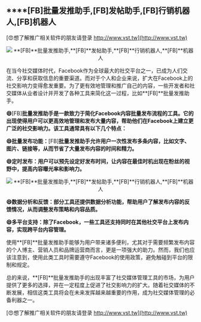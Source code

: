 ## ****[FB]**批量发推助手,**[FB]**发帖助手,**[FB]**行销机器人,**[FB]**机器人**

[😍想了解推广相关软件的朋友请登录 http://www.vst.tw](http://www.vst.tw)

 <center><img src="https://vst.tw/MP4/tuiguang/png/4.png" alt="**[FB]**批量发推助手,**[FB]**发帖助手,**[FB]**行销机器人,**[FB]**机器人"></center>

在当今社交媒体时代，Facebook作为全球最大的社交平台之一，已成为人们交流、分享和获取信息的重要渠道。而对于个人和企业来说，扩大在Facebook上的社交影响力变得愈发重要。为了更有效地管理和推广自己的内容，一些开发者和社交媒体从业者设计并开发了各种工具来简化这一过程，比如**[FB]**批量发推助手。

**😄**[FB]**批量发推助手是一款致力于简化Facebook内容批量发布流程的工具。它的出现使得用户可以更高效地管理和发布大量内容，帮助他们在Facebook上建立更广泛的社交影响力。该工具通常具有以下几个特点：**

**😄批量发布功能：**[FB]**批量发推助手允许用户一次性发布多条内容，比如文字、图片、链接等，从而节省了大量发布内容的时间和精力。**

**😄定时发布：用户可以预先设定好发布时间，让内容在最佳时机出现在粉丝的视野中，提高内容曝光率和影响力。**

 <center><img src="https://vst.tw/MP4/tuiguang/png/8.png" alt="**[FB]**批量发推助手,**[FB]**发帖助手,**[FB]**行销机器人,**[FB]**机器人"></center>

**😄数据分析和反馈：部分工具还提供数据分析功能，帮助用户了解发布内容的反馈情况，从而调整发布策略和内容品质。**

**😄多平台支持：除了Facebook，一些工具还支持同时在其他社交平台上发布内容，实现跨平台内容管理。**

使用**[FB]**批量发推助手能够为用户带来诸多便利，尤其对于需要频繁发布内容的个人博主、营销人员和品牌运营商而言，更是一项强大的助力。然而，我们也应该注意到，使用此类工具时需要遵守Facebook的使用政策，避免触碰到平台的限制和规定。

总的来说，**[FB]**批量发推助手的出现丰富了社交媒体管理工具的市场，为用户提供了更多的选择，并在一定程度上促进了社交影响力的扩大。随着社交媒体的不断发展，相信这类工具将会在未来发挥越来越重要的作用，成为社交媒体管理的必备利器之一。

[😍想了解推广相关软件的朋友请登录 http://www.vst.tw](http://www.vst.tw)



